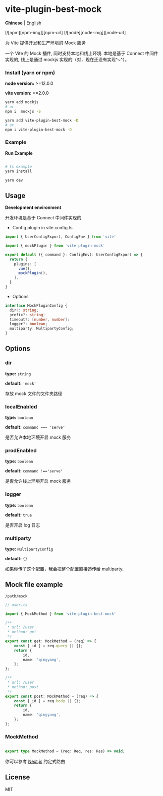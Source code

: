 # vite-plugin-best-mock

**Chinese** | [English](./README.md)

[![npm][npm-img]][npm-url] [![node][node-img]][node-url]

为 Vite 提供开发和生产环境的 Mock 服务

一个 Vite 的 Mock 插件, 同时支持本地和线上环境. 本地是基于 Connect 中间件实现的, 线上是通过 mockjs 实现的（对，现在还没有实现^~^）。

### Install (yarn or npm)

**node version:** >=12.0.0

**vite version:** >=2.0.0

```bash
yarn add mockjs
# or
npm i  mockjs -S
```

```bash
yarn add vite-plugin-best-mock -D
# or
npm i vite-plugin-best-mock -D
```

### Example

**Run Example**

```bash

# ts example
yarn install

yarn dev

```

## Usage

**Development environment**

开发环境是基于 Connect 中间件实现的

- Config plugin in vite.config.ts

```ts
import { UserConfigExport, ConfigEnv } from 'vite'

import { mockPlugin } from 'vite-plugin-mock'

export default ({ command }: ConfigEnv): UserConfigExport => {
  return {
    plugins: [
      vue(),
      mockPlugin(),
    ],
  }
}
```

- Options

```ts
interface MockPluginConfig {
  dir?: string;
  prefix?: string;
  timeout?: [number, number];
  logger?: boolean;
  multiparty: MultipartyConfig;
}
```

## Options

### dir

**type:** `string`

**default:** `'mock'`

存放 mock 文件的文件夹路径

### localEnabled

**type:** `boolean`

**default:** `command === 'serve'`

是否允许本地环境开启 mock 服务

### prodEnabled

**type:** `boolean`

**default:** `command !=='serve'`

是否允许线上环境开启 mock 服务

### logger

**type:** `boolean`

**default:** `true`

是否开启 log 日志

### multiparty

**type:** `MultipartyConfig`

**default:** `{}`

如果你传了这个配置，我会把整个配置直接透传给 [multiparty](https://www.npmjs.com/package/multiparty).

## Mock file example

`/path/mock`

```ts
// user.ts

import { MockMethod } from 'vite-plugin-best-mock'

/**
 * url: /user
 * method: get
 */
export const get: MockMethod = (req) => {
	const { id } = req.query || {};
	return {
		id,
		name: 'qingyang',
	};
};

/**
 * url: /user
 * method: post
 */
export const post: MockMethod = (req) => {
	const { id } = req.body || {};
	return {
		id,
		name: 'qingyang',
	};
};
```
### MockMethod

```ts

export type MockMethod = (req: Req, res: Res) => void;

```

你可以参考 [Next.js](https://nextjs.org/docs/api-routes/dynamic-api-routes) 约定式路由

## License

MIT
